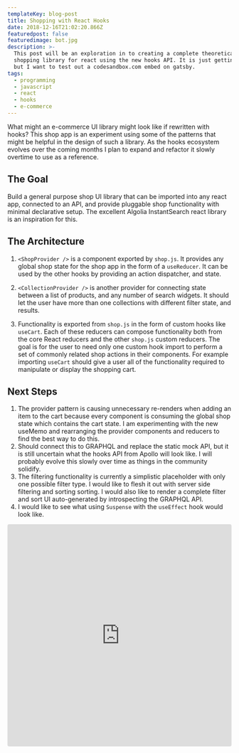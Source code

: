 ```yaml
---
templateKey: blog-post
title: Shopping with React Hooks
date: 2018-12-16T21:02:20.866Z
featuredpost: false
featuredimage: bot.jpg
description: >-
  This post will be an exploration in to creating a complete theoretical
  shopping library for react using the new hooks API. It is just getting started
  but I want to test out a codesandbox.com embed on gatsby.
tags:
  - programming
  - javascript
  - react
  - hooks
  - e-commerce
---
```


What might an e-commerce UI library might look like if rewritten with hooks?
This shop app is an experiment using some of the patterns that might be helpful
in the design of such a library. As the hooks ecosystem evolves over the coming
months I plan to expand and refactor it slowly overtime to use as a reference.

## The Goal

Build a general purpose shop UI library that can be imported into any react app,
connected to an API, and provide pluggable shop functionality with minimal
declarative setup. The excellent Algolia InstantSearch react library is an
inspiration for this.

## The Architecture

1. `<ShopProvider />` is a component exported by `shop.js`. It provides any
   global shop state for the shop app in the form of a `useReducer`. It can be
   used by the other hooks by providing an action dispatcher, and state.

2. `<CollectionProvider />` is another provider for connecting state between a
   list of products, and any number of search widgets. It should let the user
   have more than one collections with different filter state, and results.
3. Functionality is exported from `shop.js` in the form of custom hooks like
   `useCart`. Each of these reducers can compose functionality both from the
   core React reducers and the other `shop.js` custom reducers. The goal is for
   the user to need only one custom hook import to perform a set of commonly
   related shop actions in their components. For example importing `useCart`
   should give a user all of the functionality required to manipulate or display
   the shopping cart.

## Next Steps

1. The provider pattern is causing unnecessary re-renders when adding an item to
   the cart because every component is consuming the global shop state which
   contains the cart state. I am experimenting with the new useMemo and
   rearranging the provider components and reducers to find the best way to do
   this.
2. Should connect this to GRAPHQL and replace the static mock API, but it is
   still uncertain what the hooks API from Apollo will look like. I will
   probably evolve this slowly over time as things in the community solidify.
3. The filtering functionality is currently a simplistic placeholder with only
   one possible filter type. I would like to flesh it out with server side
   filtering and sorting sorting. I would also like to render a complete filter
   and sort UI auto-generated by introspecting the GRAPHQL API.
4. I would like to see what using `Suspense` with the `useEffect` hook would
   look like.

<iframe src="https://codesandbox.io/embed/x701xr63xp" style="width:100%; height:500px; border:0; border-radius: 4px; overflow:hidden;" sandbox="allow-modals allow-forms allow-popups allow-scripts allow-same-origin"></iframe>
